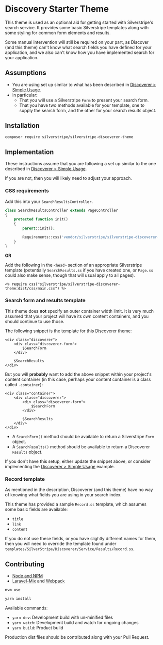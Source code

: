 # Discovery Starter Theme

This theme is used as an optional aid for getting started with Silverstripe's search service. It provides some
basic Silverstripe templates along with some styling for common form elements and results.

Some manual intervention will still be required on your part, as Discover (and this theme) can't know what search fields
you have defined for your application, and we also can't know how you have implemented search for your application.

## Assumptions

* You are using set up similar to what has been described in [Discoverer > Simple Usage](https://github.com/silverstripeltd/silverstripe-discoverer/blob/main/docs/simple-usage.md).
* In particular:
  * That you will use a Silverstripe `Form` to present your search form.
  * That you have two methods available for your template, one to supply the search form, and the other for your search
    results object.

## Installation

```sh
composer require silverstripe/silverstripe-discoverer-theme
```

## Implementation

These instructions assume that you are following a set up similar to the one described in
[Discoverer > Simple Usage](https://github.com/silverstripeltd/silverstripe-discoverer/blob/main/docs/simple-usage.md).

If you are not, then you will likely need to adjust your approach.

### CSS requirements

Add this into your `SearchResultsController`.

```php
class SearchResultsController extends PageController
{
    protected function init()
    {
        parent::init();

        Requirements::css('vendor/silverstripe/silverstripe-discoverer-theme/dist/css/main.css');
    }
}
```

**OR**

Add the following in the `<head>` section of an appropriate Silverstripe template (potentially `SearchResults.ss` if you
have created one, or `Page.ss` could also make sense, though that will usual apply to all pages).

```silverstripe
<% require css("silverstripe/silverstripe-discoverer-theme:dist/css/main.css") %>
```

### Search form and results template

This theme does **not** specify an outer container width limit. It is very much assumed that your project will have its
own content containers, and you should continue to use those.

The following snippet is the template for this Discoverer theme:

```silverstripe
<div class="discoverer">
    <div class="discoverer-form">
        $SearchForm
    </div>

    $SearchResults
</div>
```

But you will **probably** want to add the above snippet within your project's content container (in this case, perhaps
your content container is a class called `.container`):

```silverstripe
<div class="container">
    <div class="discoverer">
        <div class="discoverer-form">
            $SearchForm
        </div>

        $SearchResults
    </div>
</div>
```

* A `SearchForm()` method should be available to return a Silverstripe `Form` object.
* A `SearchResults()` method should be available to return a Discoverer `Results` object.

If you don't have this setup, either update the snippet above, or consider implementing the
[Discoverer > Simple Usage](https://github.com/silverstripeltd/silverstripe-discoverer/blob/main/docs/simple-usage.md)
example.

### Record template

As mentioned in the description, Discoverer (and this theme) have no way of knowing what fields you are using in your
search index.

This theme has provided a sample `Record.ss` template, which assumes some basic fields are available:

* `title`
* `link`
* `content`

If you do not use these fields, or you have slightly different names for them, then you will need to override the
template found under `templates/SilverStripe/Discoverer/Service/Results/Record.ss`.

## Contributing

* [Node and NPM](https://docs.npmjs.com/getting-started/installing-node)
* [Laravel-Mix](https://github.com/JeffreyWay/laravel-mix) and [Webpack](https://webpack.github.io)

```bash
nvm use
```

```bash
yarn install
```

Available commands:

* `yarn dev`: Development build with un-minified files
* `yarn watch`: Development build and watch for ongoing changes
* `yarn build`: Product build

Production dist files should be contributed along with your Pull Request.
